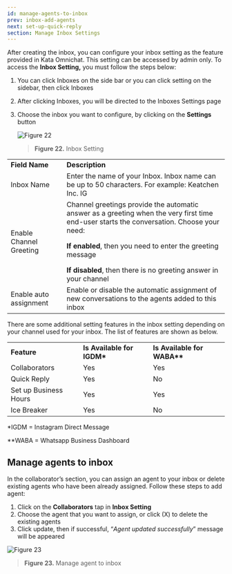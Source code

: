 ```yaml
---
id: manage-agents-to-inbox
prev: inbox-add-agents
next: set-up-quick-reply
section: Manage Inbox Settings
---
```


After creating the inbox, you can configure your inbox setting as the feature provided in Kata Omnichat. This setting can be accessed by admin only. To access the **Inbox Setting,** you must follow the steps below:

1. You can click Inboxes on the side bar or you can click setting on the sidebar, then click Inboxes
2. After clicking Inboxes, you will be directed to the Inboxes Settings page
3. Choose the inbox you want to configure, by clicking on the **Settings** button

    ![Figure 22](/assets/images/products/kata-omnichat/image22.webp)

    > **Figure 22.** Inbox Setting

<table>
  <tr>
   <td><strong>Field Name</strong>
   </td>
   <td><strong>Description</strong>
   </td>
  </tr>
  <tr>
   <td>Inbox Name
   </td>
   <td>Enter the name of your Inbox. Inbox name can be up to 50 characters. For example: Keatchen Inc. IG
   </td>
  </tr>
  <tr>
   <td>Enable Channel Greeting
   </td>
   <td>Channel greetings provide the automatic answer as a greeting when the very first time end-user starts the conversation. Choose your need:
<p>
<strong>If enabled</strong>, then you need to enter the greeting message
</p>
<strong>If disabled</strong>, then there is no greeting answer in your channel
   </td>
  </tr>
  <tr>
   <td>Enable auto assignment
   </td>
   <td>Enable or disable the automatic assignment of new conversations to the agents added to this inbox
   </td>
  </tr>
</table>

There are some additional setting features in the inbox setting depending on your channel used for your inbox. The list of features are shown as below.

<table>
  <tr>
   <td><strong>Feature</strong>
   </td>
   <td><strong>Is Available for IGDM*</strong>
   </td>
   <td><strong>Is Available for WABA**</strong>
   </td>
  </tr>
  <tr>
   <td>Collaborators
   </td>
   <td>Yes
   </td>
   <td>Yes
   </td>
  </tr>
  <tr>
   <td>Quick Reply
   </td>
   <td>Yes
   </td>
   <td>No
   </td>
  </tr>
  <tr>
   <td>Set up Business Hours
   </td>
   <td>Yes
   </td>
   <td>Yes
   </td>
  </tr>
  <tr>
   <td>Ice Breaker
   </td>
   <td>Yes
   </td>
   <td>No
   </td>
  </tr>
</table>

\*IGDM = Instagram Direct Message

\*\*WABA = Whatsapp Business Dashboard

## Manage agents to inbox

In the collaborator’s section, you can assign an agent to your inbox or delete existing agents who have been already assigned. Follow these steps to add agent:

1. Click on the **Collaborators** tap in **Inbox Setting**
2. Choose the agent that you want to assign, or click (X) to delete the existing agents
3. Click update, then if successful, “_Agent updated successfully_” message will be appeared

![Figure 23](/assets/images/products/kata-omnichat/image23.webp)

> **Figure 23.** Manage agent to inbox
